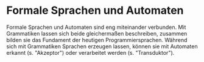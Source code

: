 # Formale Sprachen und Automaten

Formale Sprachen und Automaten sind eng miteinander verbunden.
Mit Grammatiken lassen sich beide gleichermaßen beschreiben, zusammen bilden sie das Fundament
der heutigen Programmiersprachen.
Während sich mit Grammatiken Sprachen erzeugen lassen, können sie mit Automaten erkannt (s. "Akzeptor")
oder verarbeitet werden (s. "Transduktor").
